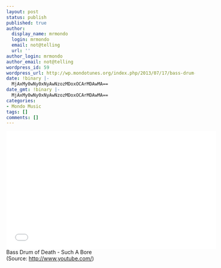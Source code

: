 ```yaml
---
layout: post
status: publish
published: true
author:
  display_name: mrmondo
  login: mrmondo
  email: not@telling
  url: ''
author_login: mrmondo
author_email: not@telling
wordpress_id: 59
wordpress_url: http://wp.mondotunes.org/index.php/2013/07/17/bass-drum-of-death-such-a-bore/
date: !binary |-
  MjAxMy0wNy0xNyAwNzozMDoxOCArMDAwMA==
date_gmt: !binary |-
  MjAxMy0wNy0xNyAwNzozMDoxOCArMDAwMA==
categories:
- Mondo Music
tags: []
comments: []
---
```

<iframe width="560" height="315" src="//www.youtube.com/embed/C8FIjrPRGMI" frameborder="0"> </iframe>
Bass Drum of Death - Such A Bore
<div class="attribution">(<span>Source:</span> <a href="http://www.youtube.com/">http://www.youtube.com/</a>)</div>
